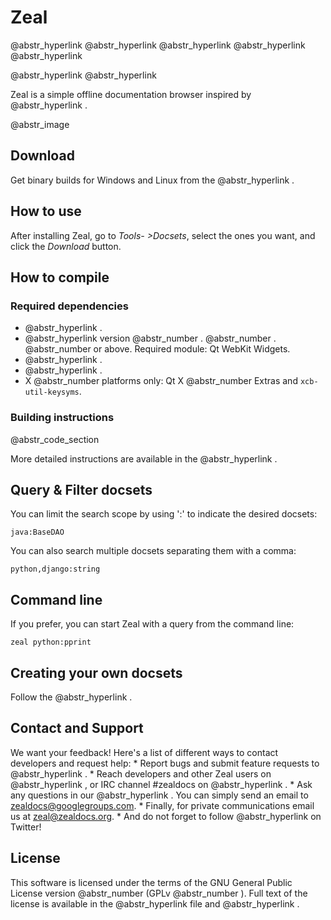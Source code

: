 # Zeal

@abstr_hyperlink @abstr_hyperlink @abstr_hyperlink @abstr_hyperlink @abstr_hyperlink 

@abstr_hyperlink @abstr_hyperlink 

Zeal is a simple offline documentation browser inspired by @abstr_hyperlink .

@abstr_image 

## Download

Get binary builds for Windows and Linux from the @abstr_hyperlink .

## How to use

After installing Zeal, go to _Tools- >Docsets_, select the ones you want, and click the _Download_ button.

## How to compile

### Required dependencies

  * @abstr_hyperlink .
  * @abstr_hyperlink version @abstr_number . @abstr_number . @abstr_number or above. Required module: Qt WebKit Widgets.
  * @abstr_hyperlink .
  * @abstr_hyperlink .
  * X @abstr_number platforms only: Qt X @abstr_number Extras and `xcb-util-keysyms`.



### Building instructions

@abstr_code_section 

More detailed instructions are available in the @abstr_hyperlink .

## Query & Filter docsets

You can limit the search scope by using ':' to indicate the desired docsets:

`java:BaseDAO`

You can also search multiple docsets separating them with a comma:

`python,django:string`

## Command line

If you prefer, you can start Zeal with a query from the command line:

`zeal python:pprint`

## Creating your own docsets

Follow the @abstr_hyperlink .

## Contact and Support

We want your feedback! Here's a list of different ways to contact developers and request help: * Report bugs and submit feature requests to @abstr_hyperlink . * Reach developers and other Zeal users on @abstr_hyperlink , or IRC channel #zealdocs on @abstr_hyperlink . * Ask any questions in our @abstr_hyperlink . You can simply send an email to zealdocs@googlegroups.com. * Finally, for private communications email us at zeal@zealdocs.org. * And do not forget to follow @abstr_hyperlink on Twitter!

## License

This software is licensed under the terms of the GNU General Public License version @abstr_number (GPLv @abstr_number ). Full text of the license is available in the @abstr_hyperlink file and @abstr_hyperlink .

